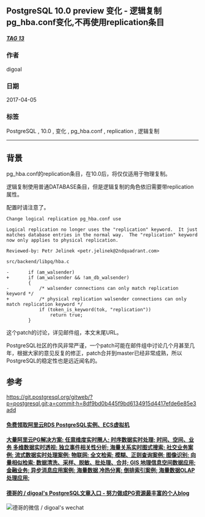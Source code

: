 ## PostgreSQL 10.0 preview 变化 - 逻辑复制pg_hba.conf变化,不再使用replication条目  
##### [TAG 13](../class/13.md)    
                              
### 作者                                 
digoal                         
                          
### 日期                                                                                             
2017-04-05                        
                             
### 标签                          
PostgreSQL , 10.0 , 变化 , pg_hba.conf , replication , 逻辑复制     
                                                                                                
----                                                                                          
                                                                                                   
## 背景                  
pg_hba.conf的replication条目，在10.0后，将仅仅适用于物理复制。  
  
逻辑复制使用普通DATABASE条目，但是逻辑复制的角色依旧需要带replication属性。  
  
配置时请注意了。  
  
```  
Change logical replication pg_hba.conf use  
  
Logical replication no longer uses the "replication" keyword.  It just  
matches database entries in the normal way.  The "replication" keyword  
now only applies to physical replication.  
  
Reviewed-by: Petr Jelinek <petr.jelinek@2ndquadrant.com>  
```  
  
```  
src/backend/libpq/hba.c  
  
-       if (am_walsender)  
+       if (am_walsender && !am_db_walsender)  
        {  
-           /* walsender connections can only match replication keyword */  
+           /* physical replication walsender connections can only match replication keyword */  
            if (token_is_keyword(tok, "replication"))  
                return true;  
        }  
```  
  
这个patch的讨论，详见邮件组，本文末尾URL。            
             
PostgreSQL社区的作风非常严谨，一个patch可能在邮件组中讨论几个月甚至几年，根据大家的意见反复的修正，patch合并到master已经非常成熟，所以PostgreSQL的稳定性也是远近闻名的。                     
             
## 参考                      
https://git.postgresql.org/gitweb/?p=postgresql.git;a=commit;h=8df9bd0b445f9bd6134915d4417efde6e85e3add  
  
  
  
  
  
  
  
  
  
  
  
  
  
  
  
  
  
  
  
  
  
  
  
  
  
  
  
  
  
  
  
  
  
  
  
  
  
#### [免费领取阿里云RDS PostgreSQL实例、ECS虚拟机](https://www.aliyun.com/database/postgresqlactivity "57258f76c37864c6e6d23383d05714ea")
  
  
#### [大量阿里云PG解决方案: 任意维度实时圈人; 时序数据实时处理; 时间、空间、业务 多维数据实时透视; 独立事件相关性分析; 海量关系实时图式搜索; 社交业务案例; 流式数据实时处理案例; 物联网; 全文检索; 模糊、正则查询案例; 图像识别; 向量相似检索; 数据清洗、采样、脱敏、批处理、合并; GIS 地理信息空间数据应用; 金融业务; 异步消息应用案例; 海量数据 冷热分离; 倒排索引案例; 海量数据OLAP处理应用;](https://yq.aliyun.com/topic/118 "40cff096e9ed7122c512b35d8561d9c8")
  
  
#### [德哥的 / digoal's PostgreSQL文章入口 - 努力做成PG资源最丰富的个人blog](https://github.com/digoal/blog/blob/master/README.md "22709685feb7cab07d30f30387f0a9ae")
  
  
![德哥的微信 / digoal's wechat](../pic/digoal_weixin.jpg "f7ad92eeba24523fd47a6e1a0e691b59")
  
